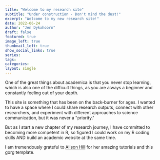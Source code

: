 ```yaml
---
title: "Welcome to my research site"
subtitle: "Under construction - Don't mind the dust!"
excerpt: "Welcome to my new research site!"
date: 2022-06-24
author: "Jen Dykxhoorn"
draft: false
featured: true
image_left: true
thumbnail_left: true
show_social_links: true
series:
tags: 
categories:
layout: single
---
```



One of the great things about academica is that you never stop learning, which is also one of the difficult things, as you are always a beginner and constantly feeling out of your depth. 

This site is something that has been on the back-burner for ages. I wanted to have a space where I could share research outputs, connect with other researchers, and experiment with different approaches to science communication, but it was never a "priority."

But as I start a new chapter of my research journey, I have committed to becoming more competent in R, so figured I could work on my R coding skills AND build an academic website at the same time. 

I am tremendously grateful to [Alison Hill](https://www.apreshill.com/) for her amazing tutorials and this gorg template. 




